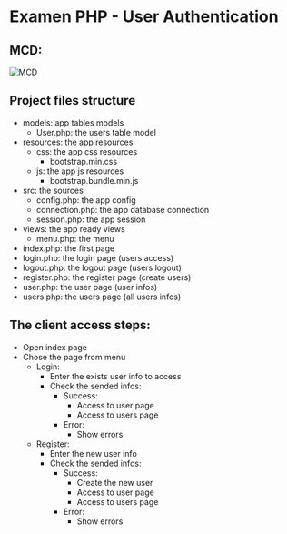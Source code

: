 # Examen PHP - User Authentication

## MCD:

![MCD](https://raw.github.com/AbdoPrDZ/Examen-PHP-2024/main/docs/screenshots/mcd.png)

## Project files structure

- models: app tables models
  - User.php: the users table model
- resources: the app resources
  - css: the app css resources
    - bootstrap.min.css
  - js: the app js resources
    - bootstrap.bundle.min.js
- src: the sources
  - config.php: the app config
  - connection.php: the app database connection
  - session.php: the app session
- views: the app ready views
  - menu.php: the menu
- index.php: the first page
- login.php: the login page (users access)
- logout.php: the logout page (users logout)
- register.php: the register page (create users)
- user.php: the user page (user infos)
- users.php: the users page (all users infos)

## The client access steps:

- Open index page
- Chose the page from menu
  - Login:
    - Enter the exists user info to access
    - Check the sended infos:
      - Success:
        - Access to user page
        - Access to users page
      - Error:
        - Show errors
  - Register:
    - Enter the new user info
    - Check the sended infos:
      - Success:
        - Create the new user
        - Access to user page
        - Access to users page
      - Error:
        - Show errors
